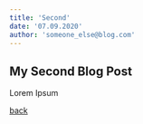 ```yaml
---
title: 'Second'
date: '07.09.2020'
author: 'someone_else@blog.com'
---
```


## My Second Blog Post
Lorem Ipsum

[back](/)